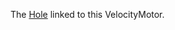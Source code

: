 The [Hole](https://developer.roblox.com/en-us/api-reference/class/Hole) linked to this VelocityMotor.